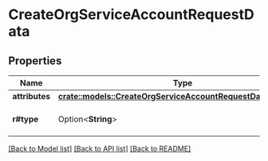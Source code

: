 # CreateOrgServiceAccountRequestData

## Properties

Name | Type | Description | Notes
------------ | ------------- | ------------- | -------------
**attributes** | [**crate::models::CreateOrgServiceAccountRequestDataAttributes**](createOrgServiceAccount_request_data_attributes.md) |  | 
**r#type** | Option<**String**> | The Resource type. | [optional]

[[Back to Model list]](../README.md#documentation-for-models) [[Back to API list]](../README.md#documentation-for-api-endpoints) [[Back to README]](../README.md)


